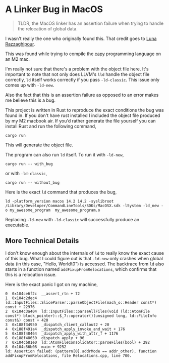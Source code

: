 # A Linker Bug in MacOS

> TLDR, the MacOS linker has an assertion failure when trying to handle the relocation of global data.

I wasn't really the one who originally found this. That credit goes to [Luna Razzaghipour](https://github.com/lunacookies).

This was found while trying to compile the [capy](https://github.com/capy) programming language on an M2 mac.

I'm really not sure that there's a problem with the object file here. It's important to note that not only does LLVM's `lld` handle the object file correctly, `ld` itself works correctly if you pass `-ld-classic`. This issue only comes up with `-ld-new`.

Also the fact that this is an assertion failure as opposed to an error makes me believe this is a bug.

This project is written in Rust to reproduce the exact conditions the bug was found in. If you don't have rust installed I included the object file produced by my M2 macbook air. If you'd rather generate the file yourself you can install Rust and run the following command,

```shell
cargo run
```

This will generate the object file.

The program can also run `ld` itself. To run it with `-ld-new`,

```shell
cargo run -- with_bug
```

or with `-ld-classic`,

```shell
cargo run -- without_bug
```

Here is the exact `ld` command that produces the bug,

```shell
ld -platform_version macos 14.2 14.2 -syslibroot /Library/Developer/CommandLineTools/SDKs/MacOSX.sdk -lSystem -ld_new -o my_awesome_program  my_awesome_program.o
```

Replacing `-ld-new` with `-ld-classic` will successfully produce an executable.

## More Technical Details

I don't know enough about the internals of `ld` to really know the exact cause of this bug. What I could figure out is that `-ld-new` only crashes when global data (in this case, "Hello, World\0") is accessed. The backtrace from `ld` also starts in a function named `addFixupFromRelocations`, which confirms that this is a relocation issue.

Here is the exact panic I got on my machine,

```
0  0x104ce6f2c  __assert_rtn + 72
1  0x104c2dec4  ld::InputFiles::SliceParser::parseObjectFile(mach_o::Header const*) const + 22976
2  0x104c3a404  ld::InputFiles::parseAllFiles(void (ld::AtomFile const*) block_pointer)::$_7::operator()(unsigned long, ld::FileInfo const&) const + 420
3  0x188f34950  _dispatch_client_callout2 + 20
4  0x188f491a4  _dispatch_apply_invoke_and_wait + 176
5  0x188f48464  _dispatch_apply_with_attr_f + 1176
6  0x188f48650  dispatch_apply + 96
7  0x104cb81e0  ld::AtomFileConsolidator::parseFiles(bool) + 292
8  0x104c56b08  main + 9252
ld: Assertion failed: (pattern[0].addrMode == addr_other), function addFixupFromRelocations, file Relocations.cpp, line 700.
```
